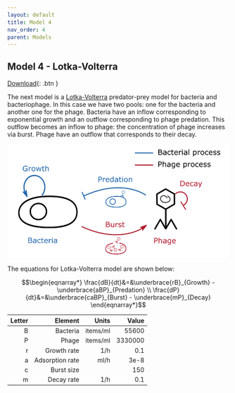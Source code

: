 ```yaml
---
layout: default
title: Model 4
nav_order: 4
parent: Models
---
```


## Model 4 - Lotka-Volterra

[Download](https://github.com/SergioCoboLopez/Workshop_ESA/blob/main/GoldSim_Models/Lotka_Volterra.gsm){: .btn }

The next model is a [Lotka-Volterra](https://en.wikipedia.org/wiki/Lotka%E2%80%93Volterra_equations) predator-prey model for bacteria and bacteriophage.
In this case we have two pools: one for the bacteria and another one for the phage.
Bacteria have an inflow corresponding to exponential growth and an outflow corresponding to phage predation. This outflow becomes an inflow to phage: the concentration of phage
increases via burst. Phage have an outflow that corresponds to their decay.

![Lotka-Volterra](../figures/Lotka_Volterra_Diagram.PNG "Courtesy of GoldSim")


The equations for Lotka-Volterra model are shown below:

$$\begin{eqnarray*}
\frac{dB}{dt}&=&\underbrace{rB}_{Growth} - \underbrace{aBP}_{Predation} \\
\frac{dP}{dt}&=&\underbrace{caBP}_{Burst} - \underbrace{mP}_{Decay}
\end{eqnarray*}$$


|Letter|Element       |Units    | Value  |
|----:|--------------:|--------:|-------:|
|    B|Bacteria       |items/ml |   55600|
|    P|Phage          |items/ml | 3330000|
|r    |Growth rate    |1/h      |     0.1|
|a    |Adsorption rate|ml/h     |    3e-8|
|c    |Burst size     |         |     150|
|m    |Decay rate     |      1/h|     0.1|
